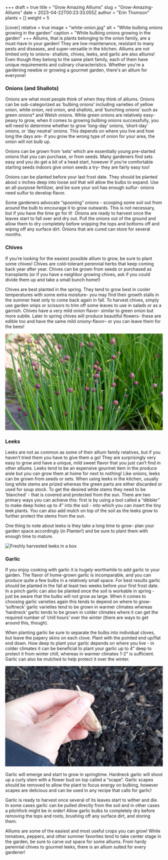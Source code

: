 +++
draft = true
title = "Grow Amazing Alliums"
slug = "Grow-Amazing-Alliums"
date = 2023-04-22T00:23:33.055Z
author = "Erin Thomson"
plants = []
weight = 5

[cover]
relative = true
image = "white-onion.jpg"
alt = "White bulbing onions growing in the garden"
caption = "White bulbing onions growing in the garden"
+++
Alliums, that is plants belonging to the onion family, are a must-have in your garden! They are low-maintenance, resistant to many pests and diseases, and super-versatile in the kitchen. Alliums are not limited only to onions- shallots, chives, leeks, and garlic are also alliums! Even though they belong to the same plant family, each of them have unique requirements and culinary characteristics. Whether you're a gardening newbie or growing a gourmet garden, there's an allium for everyone!

### Onions (and Shallots)

Onions are what most people think of when they think of alliums. Onions can be sub-categorized as ‘bulbing onions’ including varieties of yellow onion, white onion, red onion, and shallots, and ‘bunching onions’ such as green onions* and Welsh onions. While green onions are relatively easy-peasy to grow, when it comes to growing bulbing onions successfully, you will need to determine whether to grow ‘long-day’ onions, ‘short-day’ onions, or ‘day neutral’ onions. This depends on where you live and how long the days are- if you grow the wrong type of onion for your area, the onion will not bulb up.

Onions can be grown from ‘sets’ which are essentially young pre-started onions that you can purchase, or from seeds. Many gardeners find sets easy and you do get a bit of a head start, however if you’re comfortable starting seeds indoors give onion seeds a try- they are fairly easy too!

Onions can be planted before your last frost date. They should be planted about x inches deep into loose soil that will allow the bulbs to expand. Use an all-purpose fertilizer, and be sure your soil has enough sulfur- onions need sulfur to develop flavor.

Some gardeners advocate “spooning” onions - scooping some soil out from around the bulb to encourage it to grow outwards. This is not necessary, but if you have the time go for it!  Onions are ready to harvest once the leaves start to fall over and dry out. Pull the onions out of the ground and allow them to dry completely before snipping the tops and bottoms off and wiping off any surface dirt. Onions that are cured can store for several months.

### Chives

If you’re looking for the easiest possible allium to grow, be sure to plant some chives! Chives are cold-tolerant perennial herbs that keep coming back year after year. Chives can be grown from seeds or purchased as transplants (or if you have a neighbor growing chives, ask if you could divide them up and take a small bunch home!)

Chives are best planted in the spring. They tend to grow best in cooler temperatures with some extra moisture- you may find their growth stalls in the summer heat only to come back again in fall. To harvest chives, simply use garden snips or scissors to trim off some leaves to use in salads or as a garnish. Chives have a very mild onion flavor- similar to green onion but more subtle. Later in spring chives will produce beautiful flowers- these are edible too and have the same mild oniony-flavor– or you can leave them for the bees!

![Chive plants with small flower buds](flowering-chives.jpg)

### Leeks

Leeks are not as common as some of their allium family relatives, but if you haven’t tried them you have to give them a go! They are surprisingly very easy to grow and have a unique, mild sweet flavor that you just can’t find in other alliums. Leeks tend to be an expensive gourmet item in the produce aisle but you can grow them at home for next to nothing! Like onions, leeks can be grown from seeds or sets. When using leeks in the kitchen, usually long white stems are prized whereas the green parts are either discarded or used for soup stock. To get the desired white stems they need to be ‘blanched’ - that is covered and protected from the sun. There are two primary ways you can achieve this: first is by using a tool called a “dibbler” to make deep holes up to 4” into the soil - into which you can insert the tiny leek plants. You can also add mulch on top of the soil as the leeks grow to further protect the stems from the sun.

One thing to note about leeks is they take a long time to grow- plan your garden space accordingly (in Planter!) and be sure to plant them with enough time to mature.

![Freshly harvested leeks in a box](leeks.jpg)

### Garlic

If you enjoy cooking with garlic it is hugely worthwhile to add garlic to your garden. The flavor of home-grown garlic is incomparable, and you can produce quite a few bulbs in a relatively small space. For best results garlic should be planted in the fall at least two weeks before your first frost date. In a pinch garlic can also be planted once the soil is workable in spring - just be aware that the bulbs will not grow as large. When it comes to choosing garlic varieties again this tends to depend on where to grow- ‘softneck’ garlic varieties tend to be grown in warmer climates whereas ‘hardneck’ garlic tends to be grown in colder climates where it can get the required number of ‘chill hours’ over the winter (there are ways to get around this, though). 

When planting garlic be sure to separate the bulbs into individual cloves, but leave the papery skins on each clove. Plant with the pointed end up/flat end down. How deep to plant your garlic depends on where you live - in colder climates it can be beneficial to plant your garlic up to 4” deep to protect it from winter chill, whereas in warmer climates 1-2” is sufficient. Garlic can also be mulched to help protect it over the winter.

![A hand holding a garlic bulb ready for planting](planting-garlic.jpg)

Garlic will emerge and start to grow in springtime. Hardneck garlic will shoot up a curly stem with a flower bud on top called a “scape”. Garlic scapes should be removed to allow the plant to focus energy on bulbing, however scapes are delicious and can be used in any recipe that calls for garlic!

Garlic is ready to harvest once several of its leaves start to wither and die. In some cases garlic can be pulled directly from the soil and in other cases a pitchfork might be in order! Allow garlic bulbs to completely dry before removing the tops and roots, brushing off any surface dirt, and storing them.

Alliums are some of the easiest and most useful crops you can grow! While tomatoes, peppers, and other summer favorites tend to take center stage in the garden, be sure to carve out space for some alliums. From hardy perennial chives to gourmet leeks, there is an allium suited for every gardener!